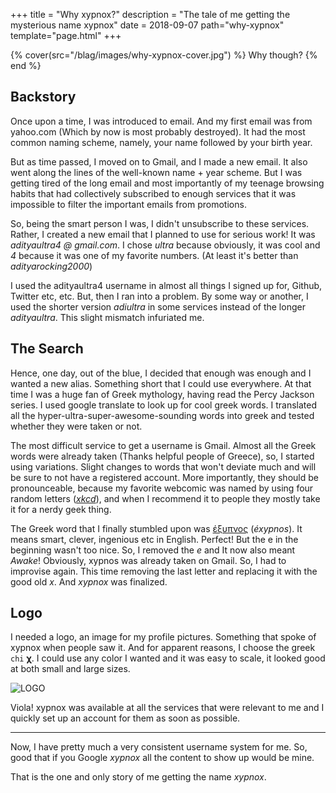 +++
title = "Why xypnox?"
description = "The tale of me getting the mysterious name xypnox"
date = 2018-09-07
path="why-xypnox"
template="page.html"
+++

{% cover(src="/blag/images/why-xypnox-cover.jpg") %}
Why though?
{% end %}

## Backstory

Once upon a time, I was introduced to email. And my first email was from yahoo.com (Which by now is most probably destroyed). It had the most common naming scheme, namely, your name followed by your birth year.

But as time passed, I moved on to Gmail, and I made a new email. It also went along the lines of the well-known name + year scheme. But I was getting tired of the long email and most importantly of my teenage browsing habits that had collectively subscribed to enough services that it was impossible to filter the important emails from promotions.

So, being the smart person I was, I didn't unsubscribe to these services. Rather, I created a new email that I planned to use for serious work! It was _adityaultra4 @ gmail.com_. I chose _ultra_ because obviously, it was cool and _4_ because it was one of my favorite numbers. (At least it's better than _adityarocking2000_)

I used the adityaultra4 username in almost all things I signed up for, Github, Twitter etc, etc. But, then I ran into a problem. By some way or another, I used the shorter version _adiultra_ in some services instead of the longer _adityaultra_. This slight mismatch infuriated me.

## The Search

Hence, one day, out of the blue, I decided that enough was enough and I wanted a new alias. Something short that I could use everywhere. At that time I was a huge fan of Greek mythology, having read the Percy Jackson series. I used google translate to look up for cool greek words. I translated all the hyper-ultra-super-awesome-sounding words into greek and tested whether they were taken or not.

The most difficult service to get a username is Gmail. Almost all the Greek words were already taken (Thanks helpful people of Greece), so, I started using variations. Slight changes to words that won't deviate much and will be sure to not have a registered account. More importantly, they should be pronounceable, because my favorite webcomic was named by using four random letters ([_xkcd_](https://xkcd.com/)), and when I recommend it to people they mostly take it for a nerdy geek thing.

The Greek word that I finally stumbled upon was [έξυπνος](https://translate.google.co.in/#el/en/%CE%AD%CE%BE%CF%85%CF%80%CE%BD%CE%BF%CF%82) (_éxypnos_). It means smart, clever, ingenious etc in English. Perfect! But the e in the beginning wasn't too nice. So, I removed the _e_ and It now also meant _Awake_! Obviously, xypnos was already taken on Gmail. So, I had to improvise again. This time removing the last letter and replacing it with the good old _x_. And _xypnox_ was finalized.

## Logo

I needed a logo, an image for my profile pictures. Something that spoke of xypnox when people saw it. And for apparent reasons, I choose the greek `chi` **χ**. I could use any color I wanted and it was easy to scale, it looked good at both small and large sizes.

![LOGO](/blag/images/xypnox-logo.png)

Viola! xypnox was available at all the services that were relevant to me and I quickly set up an account for them as soon as possible.

---

Now, I have pretty much a very consistent username system for me. So, good that if you Google _xypnox_ all the content to show up would be mine.

That is the one and only story of me getting the name _xypnox_.
